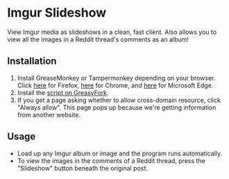 # Imgur Slideshow
View Imgur media as slideshows in a clean, fast client. Also allows you to view all the images in a Reddit thread's comments as an album!
## Installation
1. Install GreaseMonkey or Tampermonkey depending on your browser. Click [here](https://addons.mozilla.org/en-US/firefox/addon/greasemonkey/) for Firefox, [here](https://chrome.google.com/webstore/detail/tampermonkey/dhdgffkkebhmkfjojejmpbldmpobfkfo) for Chrome, and [here](https://www.microsoft.com/en-US/store/p/tampermonkey/9nblggh5162s?rtc=1) for Microsoft Edge.
2. Install the [script on GreasyFork](https://greasyfork.org/en/scripts/26477-slideshow).
3. If you get a page asking whether to allow cross-domain resource, click "Always allow". This page pops up because we're getting information from another website.
## Usage
- Load up any Imgur album or image and the program runs automatically.
- To view the images in the comments of a Reddit thread, press the "Slideshow" button beneath the original post.
